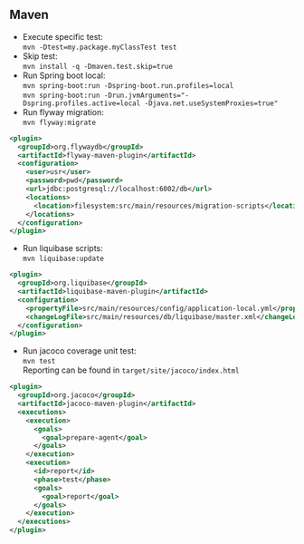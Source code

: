 ## Maven
- Execute specific test:  
`mvn -Dtest=my.package.myClassTest test`
- Skip test:  
`mvn install -q -Dmaven.test.skip=true`
- Run Spring boot local:  
`mvn spring-boot:run -Dspring-boot.run.profiles=local`  
`mvn spring-boot:run -Drun.jvmArguments="-Dspring.profiles.active=local -Djava.net.useSystemProxies=true" `
- Run flyway migration:  
`mvn flyway:migrate`
```xml
<plugin>
  <groupId>org.flywaydb</groupId>
  <artifactId>flyway-maven-plugin</artifactId>
  <configuration>
    <user>usr</user>
    <password>pwd</password>
    <url>jdbc:postgresql://localhost:6002/db</url>
    <locations>
      <location>filesystem:src/main/resources/migration-scripts</location>
    </locations>
  </configuration>
</plugin>
```
- Run liquibase scripts:  
`mvn liquibase:update`
```xml
<plugin>
  <groupId>org.liquibase</groupId>
  <artifactId>liquibase-maven-plugin</artifactId>
  <configuration>
    <propertyFile>src/main/resources/config/application-local.yml</propertyFile>
    <changeLogFile>src/main/resources/db/liquibase/master.xml</changeLogFile>
  </configuration>
</plugin>
```
- Run jacoco coverage unit test:  
`mvn test`  
Reporting can be found in `target/site/jacoco/index.html`

```xml
<plugin>
  <groupId>org.jacoco</groupId>
  <artifactId>jacoco-maven-plugin</artifactId>
  <executions>
    <execution>
      <goals>
        <goal>prepare-agent</goal>
      </goals>
    </execution>
    <execution>
      <id>report</id>
      <phase>test</phase>
      <goals>
        <goal>report</goal>
      </goals>
    </execution>
  </executions>
</plugin>
```
